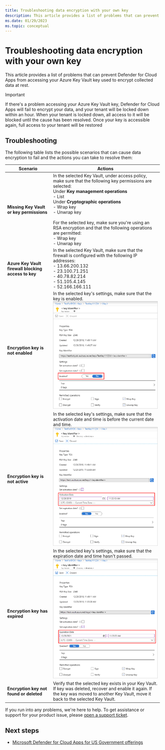 ```yaml
---
title: Troubleshooting data encryption with your own key
description: This article provides a list of problems that can prevent Defender for Cloud Apps from accessing your Azure Key Vault key used to encrypt collected data at rest.
ms.date: 01/29/2023
ms.topic: conceptual
---
```



# Troubleshooting data encryption with your own key

This article provides a list of problems that can prevent Defender for Cloud Apps from accessing your Azure Key Vault key used to encrypt collected data at rest.

> [!IMPORTANT]
> If there's a problem accessing your Azure Key Vault key, Defender for Cloud Apps will fail to encrypt your data, and your tenant will be locked down within an hour. When your tenant is locked down, all access to it will be blocked until the cause has been resolved. Once your key is accessible again, full access to your tenant will be restored

## Troubleshooting

The following table lists the possible scenarios that can cause data encryption to fail and the actions you can take to resolve them:

| Scenario | Actions |
| --- | --- |
| <a name="missing-kv-key-permissions"></a>**Missing Key Vault or key permissions** | In the selected Key Vault, under access policy, make sure that the following key permissions are selected:<br />Under **Key management operations**<br />- List<br />Under **Cryptographic operations**<br />- Wrap key<br />- Unwrap key<br /><br />For the selected key, make sure you're using an RSA encryption and that the following operations are permitted:<br />- Wrap key<br />- Unwrap key<br /> |
| <a name="firewall-block"></a>**Azure Key Vault firewall blocking access to key** | In the selected Key Vault, make sure that the firewall is configured with the following IP addresses:<br />- 13.66.200.132<br />- 23.100.71.251<br />- 40.78.82.214<br />- 51.105.4.145<br />- 52.166.166.111 |
| <a name="key-not-enabled"></a>**Encryption key is not enabled** | In the selected key's settings, make sure that the key is enabled.<br />![Screenshot showing key enable option.](media/cloud-app-security-byok/byok-kv-key-enabled.PNG) |
| <a name="key-not-active"></a>**Encryption key is not active** | In the selected key's settings, make sure that the activation date and time is before the current date and time.<br />![Screenshot showing key activation date.](media/cloud-app-security-byok/byok-kv-key-activation-date.PNG) |
| <a name="key-expired"></a>**Encryption key has expired** | In the selected key's settings, make sure that the expiration date and time hasn't passed.<br />![Screenshot showing key expiration date.](media/cloud-app-security-byok/byok-kv-key-expiration-date.PNG) |
| <a name="key-not-found"></a>**Encryption key not found or deleted** | Verify that the selected key exists in your Key Vault. If key was deleted, recover and enable it again. If the key was moved to another Key Vault, move it back to the selected Key Vault. |

If you run into any problems, we're here to help. To get assistance or support for your product issue, please [open a support ticket](./support-and-ts.md).

## Next steps

- [Microsoft Defender for Cloud Apps for US Government offerings](editions-cloud-app-security-gcc.md)
